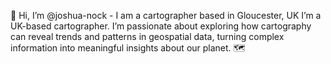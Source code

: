 👋 Hi, I’m @joshua-nock - I am a cartographer based in Gloucester, UK
I’m a UK-based cartographer. I’m passionate about exploring how cartography can reveal trends and patterns in geospatial data, turning complex information into meaningful insights about our planet. 🗺️
